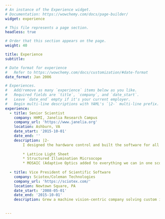 ```yaml
---
# An instance of the Experience widget.
# Documentation: https://wowchemy.com/docs/page-builder/
widget: experience

# This file represents a page section.
headless: true

# Order that this section appears on the page.
weight: 40

title: Experience
subtitle:

# Date format for experience
#   Refer to https://wowchemy.com/docs/customization/#date-format
date_format: Jan 2006

# Experiences.
#   Add/remove as many `experience` items below as you like.
#   Required fields are `title`, `company`, and `date_start`.
#   Leave `date_end` empty if it's your current employer.
#   Begin multi-line descriptions with YAML's `|2-` multi-line prefix.
experience:
  - title: Senior Scientist
    company: HHMI, Janelia Research Campus
    company_url: 'https://www.janelia.org'
    location: Ashburn, VA
    date_start: '2015-10-01'
    date_end: ''
    description: |2-
        I designed the hardware control and built the software for all the microscopes
        
        * Lattice Light Sheet
        * Structured Illumination Micrsocope
        * MOSAIC (Adaptive Optics added to everything we can in one scope)
        
  - title: Vice President of Scientific Software
    company: Sciotex/Coleman Technologies
    company_url: 'https://sciotex.com/'
    location: Newtown Square, PA
    date_start: '2008-05-01'
    date_end: '2015-10-01'
    description: Grew a machine vision-centric company solving custom industrial inspection tasks, and university research automation challenges.
    
    
---
```

